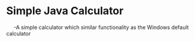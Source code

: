 # Simple Java Calculator
&nbsp;&nbsp;&nbsp;&nbsp; -A simple calculator which similar functionality as the Windows default calculator
